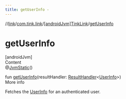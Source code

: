 ```yaml
---
title: getUserInfo -
---
```

//[link](../../index.md)/[com.tink.link](../index.md)/[[androidJvm]TinkLink](index.md)/[getUserInfo](get-user-info.md)



# getUserInfo  
[androidJvm]  
Content  
@[JvmStatic](https://kotlinlang.org/api/latest/jvm/stdlib/kotlin.jvm/-jvm-static/index.html)()  
  
fun [getUserInfo](get-user-info.md)(resultHandler: [ResultHandler](../../com.tink.service.handler/[android-jvm]-result-handler/index.md)<[UserInfo](../../com.tink.model.user/[android-jvm]-user-info/index.md)>)  
More info  


Fetches the [UserInfo](../../com.tink.model.user/[android-jvm]-user-info/index.md) for an authenticated user.

  



